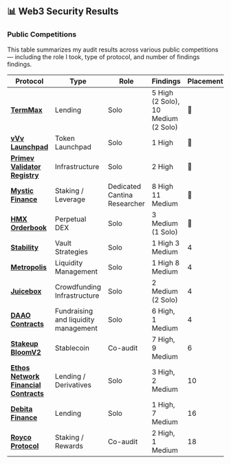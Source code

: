## 📊 Web3 Security Results

### Public Competitions

This table summarizes my audit results across various public competitions — including the role I took, type of protocol, and number of findings findings.

| **Protocol**                                  | **Type**                 | **Role**     | **Findings**                        | **Placement** |
|----------------------------------------------|--------------------------|--------------|-------------------------------------|----------------|
| [**TermMax**](https://cantina.xyz/competitions/5c4a63a2-e744-43bd-b38b-d0063c117765)                                   | Lending      | Solo         | 5 High (2 Solo), 10 Medium (2 Solo) | 🥇          |
| [**vVv Launchpad**](https://audits.sherlock.xyz/contests/647?filter=questions)                             | Token Launchpad       | Solo         | 1 High                              | 🥇          |
| [**Primev Validator Registry**](https://cantina.xyz/competitions/e92be0b9-b4f2-4bf2-9544-ae285fcfc02d)                             | Infrastructure       | Solo         | 2 High                              | 🥇          |
| [**Mystic Finance**](https://cantina.xyz/competitions/c160af78-28f8-47f7-9926-889b3864c6d8)                             | Staking / Leverage       | Dedicated Cantina Researcher         | 8 High 11 Medium                              | 🥇         |
| [**HMX Orderbook**](https://cantina.xyz/competitions/68d65682-ed04-48aa-969d-09a335de3748)                             | Perpetual DEX            | Solo         | 3 Medium (1 Solo)                   | 🥈        |
| [**Stability**](https://cantina.xyz/competitions/8d7bdfb9-cf19-4294-95d0-763af5d425b4)                                  | Vault Strategies | Solo      | 1 High 3 Medium                     | 4            |
| [**Metropolis**](https://cantina.xyz/competitions/076935b1-2706-48c6-bf0a-b3656aa24194)                                  | Liquidity Management | Solo      | 1 High 8 Medium                     | 4            |
| [**Juicebox**](https://cantina.xyz/competitions/8d7bdfb9-cf19-4294-95d0-763af5d425b4)                                  | Crowdfunding Infrastructure | Solo      | 2 Medium (2 Solo)                     | 4            |
| [**DAAO Contracts**](https://cantina.xyz/competitions/bd43bdd1-bc7f-473b-96c0-d35d37f3db33)                            | Fundraising and liquidity management      | Solo     | 6 High, 1 Medium                    | 4            |
| [**Stakeup BloomV2**](https://cantina.xyz/competitions/61087007-c7e9-4c4e-9d90-4e118933fecf)                           | Stablecoin           | Co-audit     | 7 High, 9 Medium                    | 6          |
| [**Ethos Network Financial Contracts**](https://audits.sherlock.xyz/contests/675)         | Lending / Derivatives    | Solo         | 3 High, 2 Medium                    | 10           |
| [**Debita Finance**](https://audits.sherlock.xyz/contests/627)                            | Lending                  | Solo         | 1 High, 7 Medium                    | 16           |
| [**Royco Protocol**](https://cantina.xyz/competitions/fadb5a8f-e39c-4a6b-89f6-a03858bb8602)                            | Staking / Rewards        | Co-audit     | 2 High, 1 Medium                    | 18           |
